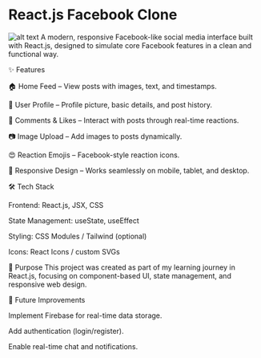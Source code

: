 <h1>React.js Facebook Clone</h1>


![alt text](thumbnail/test.png)
A modern, responsive Facebook-like social media interface built with React.js, designed to simulate core Facebook features in a clean and functional way.

✨ Features

🏠 Home Feed – View posts with images, text, and timestamps.

👤 User Profile – Profile picture, basic details, and post history.

💬 Comments & Likes – Interact with posts through real-time reactions.

📷 Image Upload – Add images to posts dynamically.

😍 Reaction Emojis – Facebook-style reaction icons.

📱 Responsive Design – Works seamlessly on mobile, tablet, and desktop.

🛠 Tech Stack

Frontend: React.js, JSX, CSS

State Management: useState, useEffect

Styling: CSS Modules / Tailwind (optional)

Icons: React Icons / custom SVGs

🎯 Purpose
This project was created as part of my learning journey in React.js, focusing on component-based UI, state management, and responsive web design.

📌 Future Improvements

Implement Firebase for real-time data storage.

Add authentication (login/register).

Enable real-time chat and notifications.

